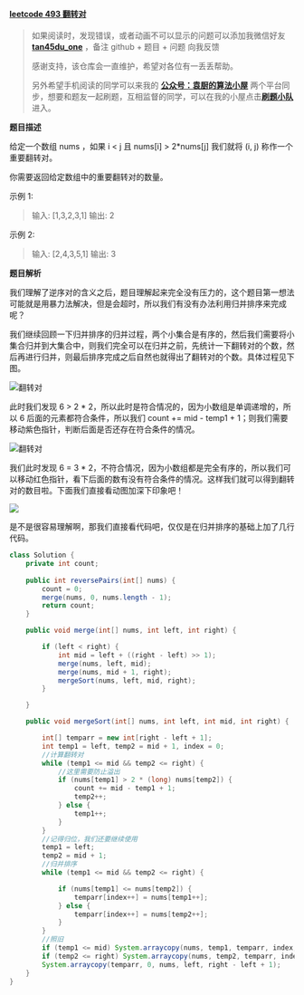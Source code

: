 #### [leetcode 493 翻转对](https://leetcode-cn.com/problems/reverse-pairs/)

> 如果阅读时，发现错误，或者动画不可以显示的问题可以添加我微信好友  **[tan45du_one](https://raw.githubusercontent.com/tan45du/tan45du.github.io/master/个人微信.15egrcgqd94w.jpg)** ，备注  github  + 题目 + 问题  向我反馈
>
> 感谢支持，该仓库会一直维护，希望对各位有一丢丢帮助。
>
> 另外希望手机阅读的同学可以来我的 <u>[**公众号：袁厨的算法小屋**](https://raw.githubusercontent.com/tan45du/test/master/微信图片_20210320152235.2pthdebvh1c0.png)</u> 两个平台同步，想要和题友一起刷题，互相监督的同学，可以在我的小屋点击<u>[**刷题小队**](https://raw.githubusercontent.com/tan45du/test/master/微信图片_20210320152235.2pthdebvh1c0.png)</u>进入。 

**题目描述**

给定一个数组 nums ，如果 i < j 且 nums[i] > 2*nums[j] 我们就将 (i, j) 称作一个重要翻转对。

你需要返回给定数组中的重要翻转对的数量。

示例 1:

> 输入: [1,3,2,3,1]
> 输出: 2

示例 2:

> 输入: [2,4,3,5,1]
> 输出: 3

**题目解析**

我们理解了逆序对的含义之后，题目理解起来完全没有压力的，这个题目第一想法可能就是用暴力法解决，但是会超时，所以我们有没有办法利用归并排序来完成呢？

我们继续回顾一下归并排序的归并过程，两个小集合是有序的，然后我们需要将小集合归并到大集合中，则我们完全可以在归并之前，先统计一下翻转对的个数，然后再进行归并，则最后排序完成之后自然也就得出了翻转对的个数。具体过程见下图。

![翻转对](https://cdn.jsdelivr.net/gh/tan45du/test1@master/20210122/微信截图_20210214121010.50g9z0xgda80.png)

此时我们发现 6 > 2 * 2，所以此时是符合情况的，因为小数组是单调递增的，所以 6 后面的元素都符合条件，所以我们 count += mid - temp1 + 1；则我们需要移动紫色指针，判断后面是否还存在符合条件的情况。

![翻转对](https://cdn.jsdelivr.net/gh/tan45du/test1@master/20210122/微信截图_20210214121711.77crljdzra00.png)

我们此时发现  6 = 3 * 2，不符合情况，因为小数组都是完全有序的，所以我们可以移动红色指针，看下后面的数有没有符合条件的情况。这样我们就可以得到翻转对的数目啦。下面我们直接看动图加深下印象吧！

![](https://img-blog.csdnimg.cn/20210317192545806.gif#pic_center)

是不是很容易理解啊，那我们直接看代码吧，仅仅是在归并排序的基础上加了几行代码。

```java
class Solution {
    private int count;
    
    public int reversePairs(int[] nums) {
        count = 0;
        merge(nums, 0, nums.length - 1);
        return count;
    }

    public void merge(int[] nums, int left, int right) {

        if (left < right) {
            int mid = left + ((right - left) >> 1);
            merge(nums, left, mid);
            merge(nums, mid + 1, right);
            mergeSort(nums, left, mid, right);
        }

    }

    public void mergeSort(int[] nums, int left, int mid, int right) {

        int[] temparr = new int[right - left + 1];
        int temp1 = left, temp2 = mid + 1, index = 0;
        //计算翻转对
        while (temp1 <= mid && temp2 <= right) {
            //这里需要防止溢出
            if (nums[temp1] > 2 * (long) nums[temp2]) {
                count += mid - temp1 + 1;
                temp2++;
            } else {
                temp1++;
            }
        }
        //记得归位，我们还要继续使用
        temp1 = left;
        temp2 = mid + 1;
        //归并排序
        while (temp1 <= mid && temp2 <= right) {

            if (nums[temp1] <= nums[temp2]) {
                temparr[index++] = nums[temp1++];
            } else {
                temparr[index++] = nums[temp2++];
            }
        }
        //照旧
        if (temp1 <= mid) System.arraycopy(nums, temp1, temparr, index, mid - temp1 + 1);
        if (temp2 <= right) System.arraycopy(nums, temp2, temparr, index, right - temp2 + 1);
        System.arraycopy(temparr, 0, nums, left, right - left + 1);
    }
}
```

